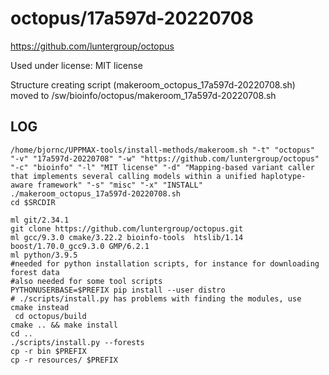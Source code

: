 octopus/17a597d-20220708
========================

<https://github.com/luntergroup/octopus>

Used under license:
MIT license


Structure creating script (makeroom_octopus_17a597d-20220708.sh) moved to /sw/bioinfo/octopus/makeroom_17a597d-20220708.sh

LOG
---

    /home/bjornc/UPPMAX-tools/install-methods/makeroom.sh "-t" "octopus" "-v" "17a597d-20220708" "-w" "https://github.com/luntergroup/octopus" "-c" "bioinfo" "-l" "MIT license" "-d" "Mapping-based variant caller that implements several calling models within a unified haplotype-aware framework" "-s" "misc" "-x" "INSTALL"
    ./makeroom_octopus_17a597d-20220708.sh
    cd $SRCDIR

    ml git/2.34.1
    git clone https://github.com/luntergroup/octopus.git
    ml gcc/9.3.0 cmake/3.22.2 bioinfo-tools  htslib/1.14 boost/1.70.0_gcc9.3.0 GMP/6.2.1
    ml python/3.9.5
    #needed for python installation scripts, for instance for downloading forest data
    #also needed for some tool scripts
    PYTHONUSERBASE=$PREFIX pip install --user distro
    # ./scripts/install.py has problems with finding the modules, use cmake instead
     cd octopus/build
    cmake .. && make install
    cd ..
    ./scripts/install.py --forests
    cp -r bin $PREFIX
    cp -r resources/ $PREFIX

